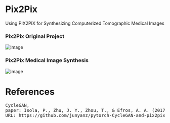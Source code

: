 # Pix2Pix
Using PIX2PIX for Synthesizing Computerized Tomographic Medical Images

### Pix2Pix Original Project
![image](https://github.com/user-attachments/assets/bba1adca-9488-4536-aeae-a3df36b99513)

### Pix2Pix Medical Image Synthesis
![image](https://github.com/user-attachments/assets/bfffa916-99a9-4a86-a81f-d28a24e41bf0)

# References
<pre>
CycleGAN, 
paper: Isola, P., Zhu, J. Y., Zhou, T., & Efros, A. A. (2017). Image-to-image translation with conditional adversarial networks. In Proceedings of the IEEE conference on computer vision and pattern recognition (pp. 1125-1134).
URL: https://github.com/junyanz/pytorch-CycleGAN-and-pix2pix.git
</pre>
